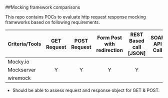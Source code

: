 ##Mocking framework comparisons

This repo contains POCs to evaluate http request response mocking frameworks based on following requirements.


| Criteria/Tools 	| GET Request 	| POST Request 		| Form Post with redirection 	| REST Based call [JSON] 	| SOAP API Call 	| Callbacks 	|
|----------------	|:-----------:	|:-------------:	|:----------------------------:	|:------------------------:	|:---------------:	|:-----------:	|
| Mocky.io       	|             	|              		|                            	|                        	|               	|           	|
| Mockserver     	|      Y      	|       Y      		|              Y             	|            Y           	|               	|           	|
| wiremock       	|             	|              		|                            	|                        	|               	|           	|


* Should be able to assess request and response object for GET & POST.
